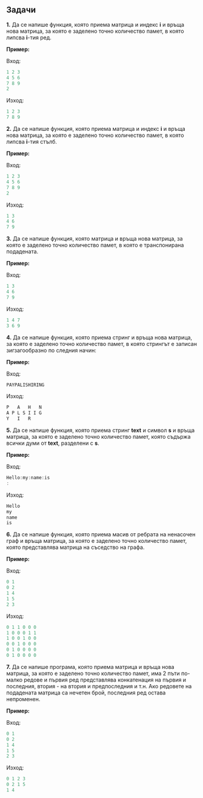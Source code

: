 ## Задачи

**1.** Да се напише функция, която приема матрица и индекс **i** и връща нова матрица, за която е заделено точно количество памет, в която липсва **i**-тия ред.

**Пример:**

Вход:
```c++
1 2 3 
4 5 6
7 8 9
2
```
Изход:
```c++
1 2 3 
7 8 9
```

**2.** Да се напише функция, която приема матрица и индекс **i** и връща нова матрица, за която е заделено точно количество памет, в която липсва **i**-тия стълб.

**Пример:**

Вход:
```c++
1 2 3 
4 5 6
7 8 9
2
```

Изход:
```c++
1 3 
4 6
7 9
```

**3.** Да се напише функция, която матрица и връща нова матрица, за която е заделено точно количество памет, в която е транспонирана подадената.

**Пример:**

Вход:
```c++
1 3 
4 6
7 9
```
Изход:
```c++
1 4 7
3 6 9
```

**4.** Да се напише функция, която приема стринг и връща нова матрица, за която е заделено точно количество памет, в която стрингът е записан зигзагообразно по следния начин:

**Пример:**

Вход:
```c++
PAYPALISHIRING
```
Изход:
```c++
P   A   H   N
A P L S I I G
Y   I   R
```

**5.** Да се напише функция, която приема стринг **text** и символ **s** и връща матрица, за която е заделено точно количество памет, която съдържа всички думи от **text**, разделени с **s**.

**Пример:**

Вход:
```c++
Hello:my:name:is
:
```
Изход:
```c++
Hello
my
name
is
```

**6.** Да се напише функция, която приема масив от ребрата на ненасочен граф и връща матрица, за която е заделено точно количество памет, която представлява матрица на съседство на графа.

**Пример:**

Вход:
```c++
0 1
0 2
1 4
1 5
2 3
```

Изход:
```c++
0 1 1 0 0 0 
1 0 0 0 1 1 
1 0 0 1 0 0 
0 0 1 0 0 0 
0 1 0 0 0 0 
0 1 0 0 0 0 
```

**7.** Да се напише програма, която приема матрица и връща нова матрица, за която е заделено точно количество памет, има 2 пъти по-малко редове и първия ред представлява конкатенация на първия и последния, втория - на втория и предпоследния и т.н. Ако редовете на подадената матрица са нечетен брой, последния ред остава непроменен.

**Пример:**

Вход:
```c++
0 1
0 2
1 4
1 5
2 3
```
Изход:
```c++
0 1 2 3
0 2 1 5
1 4
```
